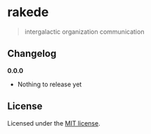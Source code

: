 # rakede

> intergalactic organization communication



## Changelog

__0.0.0__

- Nothing to release yet

## License

Licensed under the [MIT license](LICENSE).

